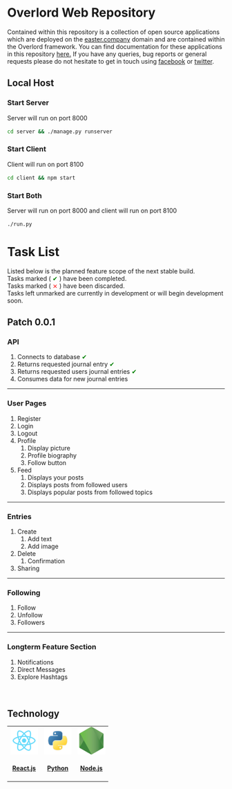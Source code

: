 
# Overlord Web Repository

Contained within this repository is a collection of open source applications which are
deployed on the [easter.company](https://easter.company) domain and are contained within
the Overlord framework. You can find documentation for these applications in this
repository [here.](https://github.com/eastercompany/overlord/docs) If you have any
queries, bug reports or general requests please do not hesitate to get in touch using
[facebook](https://facebook.com/eastercompany) or
[twitter](https://twitter.com/eastercompany).

## Local Host

### Start Server

Server will run on port 8000
```bash
cd server && ./manage.py runserver
```

### Start Client

Client will run on port 8100
```bash
cd client && npm start
```

### Start Both

Server will run on port 8000 and client will run on port 8100
```bash
./run.py
```

# Task List

Listed below is the planned feature scope of the next stable build. <br>
Tasks marked (<span style='color:green'> ✔ </span>) have been completed. <br>
Tasks marked (<span style='color:red'> ⨯ </span>) have been discarded. <br>
Tasks left unmarked are currently in development or will begin development soon. <br>

## Patch 0.0.1

### API

   1. Connects to database <span style='color:green'> ✔ </span>
   2. Returns requested journal entry <span style='color:green'> ✔ </span>
   3. Returns requested users journal entries <span style='color:green'> ✔ </span>
   4. Consumes data for new journal entries

---

### User Pages

   1. Register
   2. Login
   3. Logout
   4. Profile
      1. Display picture
      2. Profile biography
      3. Follow button
   5. Feed
      1. Displays your posts
      2. Displays posts from followed users
      3. Displays popular posts from followed topics

---

### Entries

   1. Create
      1. Add text
      2. Add image
   2. Delete
      1. Confirmation
   3. Sharing

---

### Following

   1. Follow
   2. Unfollow
   3. Followers

---

### Longterm Feature Section

   1. Notifications
   2. Direct Messages
   3. Explore Hashtags

<br />
<br />
<h2 style='margin:16px 0 16px 0'> Technology </h2>
<table>
   <tr>
      <td valign="top">
         <a href='https://reactjs.org/'>
            <img
               alt='React.js'
               src='https://raw.githubusercontent.com/github/explore/80688e429a7d4ef2fca1e82350fe8e3517d3494d/topics/react/react.png'
               width='64px'
               height='64px'
            />
            <h4 style='text-align:center;'> React.js </h4>
         </a>
      </td>
      <td valign="top">
         <a href='https://www.python.org/'>
            <img
               alt='Python'
               src='https://raw.githubusercontent.com/github/explore/80688e429a7d4ef2fca1e82350fe8e3517d3494d/topics/python/python.png'
               width='64px'
               height='64px'
            />
            <h4 style='text-align:center;'> Python </h4>
         </a>
      </td>
      <td valign="top">
         <a href='https://nodejs.org/'>
            <img
               alt='Node.js'
               src='https://raw.githubusercontent.com/github/explore/80688e429a7d4ef2fca1e82350fe8e3517d3494d/topics/nodejs/nodejs.png'
               width='64px'
               height='64px'
            />
            <h4 style='text-align:center;'> Node.js </h4>
         </a>
      </td>
   </tr>
</table>
<br />
<br />
